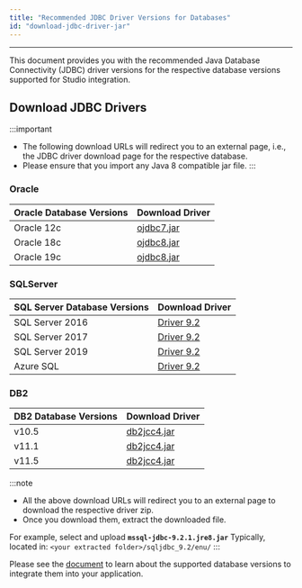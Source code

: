 ```yaml
---
title: "Recommended JDBC Driver Versions for Databases"
id: "download-jdbc-driver-jar"
---
```

---

This document provides you with the recommended Java Database Connectivity (JDBC) driver versions for the respective database versions supported for Studio integration.

## Download JDBC Drivers

:::important
- The following download URLs will redirect you to an external page, i.e., the JDBC driver download page for the respective database.
- Please ensure that you import any Java 8 compatible jar file.
:::

### Oracle

| Oracle Database Versions | Download Driver   |
| ---| --- |
| Oracle 12c | [ojdbc7.jar](https://www.oracle.com/database/technologies/jdbc-drivers-12c-downloads.html)|
| Oracle 18c | [ojdbc8.jar](https://www.oracle.com/database/technologies/appdev/jdbc-ucp-183-downloads.html)|
| Oracle 19c |[ojdbc8.jar](https://www.oracle.com/database/technologies/appdev/jdbc-ucp-19-6-c-downloads.html) |

### SQLServer
 
| SQL Server Database Versions | Download Driver  |
| --- | --- |
| SQL Server 2016| [Driver 9.2](https://docs.microsoft.com/en-us/sql/connect/jdbc/download-microsoft-jdbc-driver-for-sql-server?view=sql-server-2016)|
| SQL Server 2017| [Driver 9.2](https://docs.microsoft.com/en-us/sql/connect/jdbc/download-microsoft-jdbc-driver-for-sql-server?view=sql-server-2017) |
| SQL Server 2019| [Driver 9.2](https://docs.microsoft.com/en-us/sql/connect/jdbc/download-microsoft-jdbc-driver-for-sql-server?view=sql-server-ver15) |
| Azure SQL | [Driver 9.2](https://docs.microsoft.com/en-us/sql/connect/jdbc/download-microsoft-jdbc-driver-for-sql-server?view=sql-server-ver15) |


### DB2

|DB2 Database Versions| Download Driver   |
| --- | --- |
| v10.5 | [db2jcc4.jar](https://www.ibm.com/support/pages/db2-jdbc-driver-versions-and-downloads) |
| v11.1 | [db2jcc4.jar](https://www.ibm.com/support/pages/db2-jdbc-driver-versions-and-downloads) |
| v11.5 | [db2jcc4.jar](https://www.ibm.com/support/pages/db2-jdbc-driver-versions-and-downloads) |

:::note
- All the above download URLs will redirect you to an external page to download the respective driver zip.
- Once you download them, extract the downloaded file.
   
For example, select and upload **`mssql-jdbc-9.2.1.jre8.jar`**
Typically, located in: `<your extracted folder>/sqljdbc_9.2/enu/`
:::

Please see the [document](/learn/app-development/services/database-services/database-services#supported-databases-and-versions) to learn about the supported database versions to integrate them into your application.
